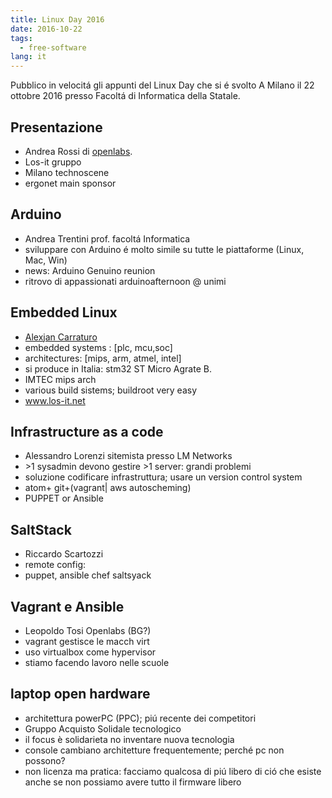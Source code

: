 ```yaml
---
title: Linux Day 2016
date: 2016-10-22
tags:
  - free-software
lang: it
---
```


Pubblico in velocitá gli appunti del Linux Day che si é svolto A Milano il 22 ottobre 2016 presso Facoltá di Informatica della Statale.

## Presentazione

- Andrea Rossi di [openlabs](openlabs.it).
- Los-it gruppo
- Milano technoscene
- ergonet main sponsor

## Arduino

- Andrea Trentini prof. facoltá Informatica
- sviluppare con Arduino é molto simile su tutte le piattaforme (Linux, Mac, Win)
- news: Arduino Genuino reunion
- ritrovo di appassionati arduinoafternoon @ unimi

## Embedded Linux

- [Alexjan Carraturo](axjslack.wordpress.com )
- embedded systems : [plc, mcu,soc]
- architectures: [mips, arm, atmel, intel]
- si produce in Italia: stm32 ST Micro Agrate B.
- IMTEC mips arch
- various build sistems; buildroot very easy
- www.los-it.net

## Infrastructure as a code

- Alessandro Lorenzi sitemista presso LM Networks
- &gt;1 sysadmin devono gestire &gt;1 server: grandi problemi
- soluzione codificare infrastruttura; usare un version control system
- atom+ git+(vagrant| aws autoscheming)
- PUPPET or Ansible

## SaltStack

- Riccardo Scartozzi
- remote config:
- puppet, ansible chef saltsyack

## Vagrant e Ansible

- Leopoldo Tosi Openlabs (BG?)
- vagrant gestisce le macch virt
- uso virtualbox come hypervisor
- stiamo facendo lavoro nelle scuole

## laptop open hardware

- architettura powerPC (PPC); piú recente dei competitori
- Gruppo Acquisto Solidale tecnologico
- il focus è solidarieta no inventare nuova tecnologia
- console cambiano architetture frequentemente; perché pc non possono?
- non licenza ma pratica: facciamo qualcosa di piú libero di ció che esiste anche se non possiamo avere tutto il firmware libero

